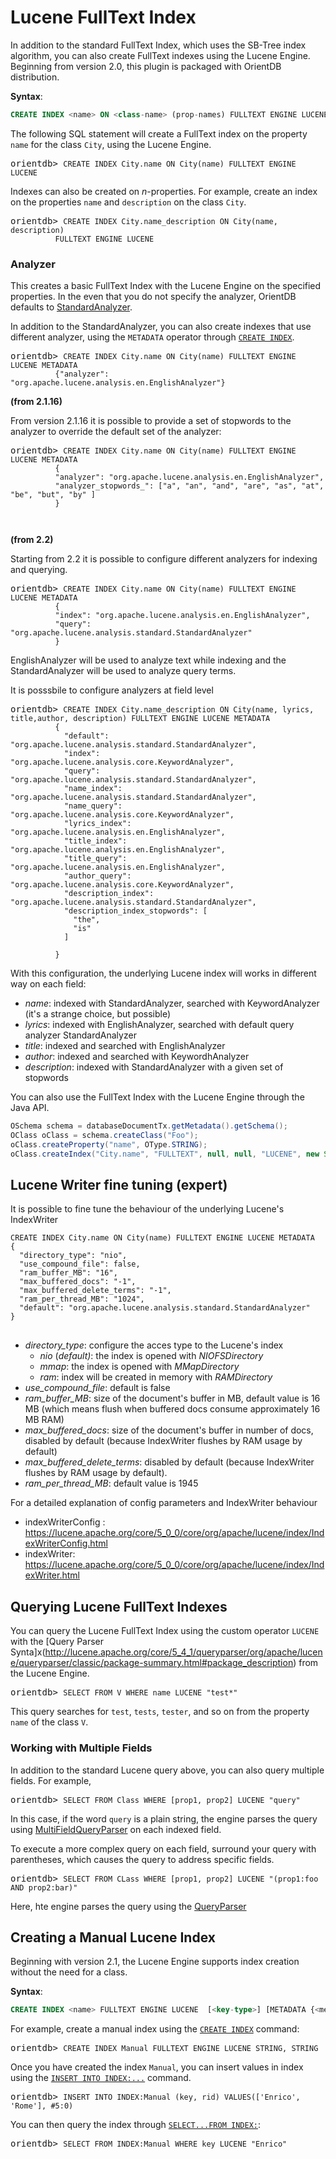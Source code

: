 <!-- proofread 2015-12-10 SAM -->

# Lucene FullText Index

In addition to the standard FullText Index, which uses the SB-Tree index algorithm, you can also create FullText indexes using the Lucene Engine. Beginning from version 2.0, this plugin is packaged with OrientDB distribution.

**Syntax**:

```sql
CREATE INDEX <name> ON <class-name> (prop-names) FULLTEXT ENGINE LUCENE
```

The following SQL statement will create a FullText index on the property `name` for the class `City`, using the Lucene Engine.

<pre>
orientdb> <code class="lang-sql userinput">CREATE INDEX City.name ON City(name) FULLTEXT ENGINE LUCENE</code>
</pre>

Indexes can also be created on *n*-properties.  For example, create an index on the properties `name` and `description` on the class `City`.

<pre>
orientdb> <code class="lang-sql userinput">CREATE INDEX City.name_description ON City(name, description)
          FULLTEXT ENGINE LUCENE</code>
</pre>


### Analyzer 

This creates a basic FullText Index with the Lucene Engine on the specified properties.  In the even that you do not specify the analyzer, OrientDB defaults to [StandardAnalyzer](http://lucene.apache.org/core/4_7_0/analyzers-common/org/apache/lucene/analysis/standard/StandardAnalyzer.html).

In addition to the StandardAnalyzer, you can also create indexes that use different analyzer, using the `METADATA` operator through [`CREATE INDEX`](SQL-Create-Index.md).

<pre>
orientdb> <code class="lang-sql userinput">CREATE INDEX City.name ON City(name) FULLTEXT ENGINE LUCENE METADATA
          {"analyzer": "org.apache.lucene.analysis.en.EnglishAnalyzer"}</code>
</pre>

**(from 2.1.16)**

From version 2.1.16 it is possible to provide a set of stopwords to the analyzer to override the default set of the analyzer:

<pre>
orientdb> <code class="lang-sql userinput">CREATE INDEX City.name ON City(name) FULLTEXT ENGINE LUCENE METADATA
          {
          "analyzer": "org.apache.lucene.analysis.en.EnglishAnalyzer",
          "analyzer_stopwords_": ["a", "an", "and", "are", "as", "at", "be", "but", "by" ]
          }
          
          </code>
</pre>


**(from 2.2)**

Starting from 2.2 it is possible to configure different analyzers for indexing and querying.

<pre>
orientdb> <code class="lang-sql userinput">CREATE INDEX City.name ON City(name) FULLTEXT ENGINE LUCENE METADATA
          {
          "index": "org.apache.lucene.analysis.en.EnglishAnalyzer",
          "query": "org.apache.lucene.analysis.standard.StandardAnalyzer"
          }</code>
</pre>

EnglishAnalyzer will be used to analyze text while indexing and the StandardAnalyzer will be used to analyze query terms. 

It is posssbile to configure analyzers at field level

<pre>
orientdb> <code class="lang-sql userinput">CREATE INDEX City.name_description ON City(name, lyrics, title,author, description) FULLTEXT ENGINE LUCENE METADATA
          {
            "default": "org.apache.lucene.analysis.standard.StandardAnalyzer",
            "index": "org.apache.lucene.analysis.core.KeywordAnalyzer",
            "query": "org.apache.lucene.analysis.standard.StandardAnalyzer",
            "name_index": "org.apache.lucene.analysis.standard.StandardAnalyzer",
            "name_query": "org.apache.lucene.analysis.core.KeywordAnalyzer",
            "lyrics_index": "org.apache.lucene.analysis.en.EnglishAnalyzer",
            "title_index": "org.apache.lucene.analysis.en.EnglishAnalyzer",
            "title_query": "org.apache.lucene.analysis.en.EnglishAnalyzer",
            "author_query": "org.apache.lucene.analysis.core.KeywordAnalyzer",
            "description_index": "org.apache.lucene.analysis.standard.StandardAnalyzer",
            "description_index_stopwords": [
              "the",
              "is"
            ]

          }</code>
</pre>

With this configuration, the underlying Lucene index will works in different way on each field:

* *name*: indexed with StandardAnalyzer, searched with KeywordAnalyzer (it's a strange choice, but possible)
* *lyrics*: indexed with EnglishAnalyzer, searched with default query analyzer StandardAnalyzer
* *title*:  indexed and searched with EnglishAnalyzer
* *author*: indexed and searched with KeywordhAnalyzer
* *description*: indexed with StandardAnalyzer with a given set of stopwords

You can also use the FullText Index with the Lucene Engine through the Java API.

```java
OSchema schema = databaseDocumentTx.getMetadata().getSchema();
OClass oClass = schema.createClass("Foo");
oClass.createProperty("name", OType.STRING);
oClass.createIndex("City.name", "FULLTEXT", null, null, "LUCENE", new String[] { "name"});
```

## Lucene Writer fine tuning (expert)

It is possible to fine tune the behaviour of the underlying Lucene's IndexWriter 

<pre>
<code class="lang-sql userinput">CREATE INDEX City.name ON City(name) FULLTEXT ENGINE LUCENE METADATA
{
  "directory_type": "nio",
  "use_compound_file": false,
  "ram_buffer_MB": "16",
  "max_buffered_docs": "-1",
  "max_buffered_delete_terms": "-1",
  "ram_per_thread_MB": "1024",
  "default": "org.apache.lucene.analysis.standard.StandardAnalyzer"
}
</code>
</pre>

* *directory_type*: configure the acces type to the Lucene's index
    * *nio* (_default)_: the index is opened with *NIOFSDirectory*
    * *mmap*:  the index is opened with *MMapDirectory*
    * *ram*: index will be created in memory with *RAMDirectory*
* *use_compound_file*: default is false
* *ram_buffer_MB*: size of the document's buffer in MB, default value is 16 MB (which means flush when buffered docs consume approximately 16 MB RAM)
* *max_buffered_docs*: size of the document's buffer in number of docs, disabled by default (because IndexWriter flushes by RAM usage by default) 
* *max_buffered_delete_terms*: disabled by default (because IndexWriter flushes by RAM usage by default).
* *ram_per_thread_MB*: default value is 1945

For a detailed explanation of config parameters and IndexWriter behaviour

* indexWriterConfig : https://lucene.apache.org/core/5_0_0/core/org/apache/lucene/index/IndexWriterConfig.html
* indexWriter: https://lucene.apache.org/core/5_0_0/core/org/apache/lucene/index/IndexWriter.html

## Querying Lucene FullText Indexes

You can query the Lucene FullText Index using the custom operator `LUCENE` with the [Query Parser Synta]x(http://lucene.apache.org/core/5_4_1/queryparser/org/apache/lucene/queryparser/classic/package-summary.html#package_description) from the Lucene Engine.

<pre>
orientdb> <code class='lang-sql userinput'>SELECT FROM V WHERE name LUCENE "test*"</code>
</pre>

This query searches for `test`, `tests`, `tester`, and so on from the property `name` of the class `V`.

### Working with Multiple Fields

In addition to the standard Lucene query above, you can also query multiple fields.  For example,

<pre>
orientdb> <code class="lang-sql userinput">SELECT FROM Class WHERE [prop1, prop2] LUCENE "query"</code>
</pre>

In this case, if the word `query` is a plain string, the engine parses the query using [MultiFieldQueryParser](http://lucene.apache.org/core/4_7_0/queryparser/org/apache/lucene/queryparser/classic/MultiFieldQueryParser.html) on each indexed field.

To execute a more complex query on each field, surround your query with parentheses, which causes the query to address specific fields.

<pre>
orientdb> <code class="lang-sql userinput">SELECT FROM CLass WHERE [prop1, prop2] LUCENE "(prop1:foo AND prop2:bar)"</code>
</pre>

Here, hte engine parses the query using the [QueryParser](http://lucene.apache.org/core/4_7_0/queryparser/org/apache/lucene/queryparser/classic/QueryParser.html)


## Creating a Manual Lucene Index

Beginning with version 2.1, the Lucene Engine supports index creation without the need for a class.

**Syntax**:

```sql
CREATE INDEX <name> FULLTEXT ENGINE LUCENE  [<key-type>] [METADATA {<metadata>}]
```

For example, create a manual index using the [`CREATE INDEX`](SQL-Create-Index.md) command:

<pre>
orientdb> <code class="lang-sql userinput">CREATE INDEX Manual FULLTEXT ENGINE LUCENE STRING, STRING</code>
</pre>

Once you have created the index `Manual`, you can insert values in index using the [`INSERT INTO INDEX:...`](SQL-Insert.md) command.

<pre>
orientdb> <code class="lang-sql userinput">INSERT INTO INDEX:Manual (key, rid) VALUES(['Enrico', 'Rome'], #5:0)</code>
</pre>

You can then query the index through [`SELECT...FROM INDEX:`](SQL-Query.md):

<pre>
orientdb> <code class="lang-sql userinput">SELECT FROM INDEX:Manual WHERE key LUCENE "Enrico"</code>
</pre>

